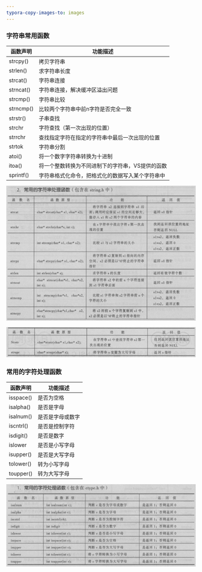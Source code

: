 ```yaml
---
typora-copy-images-to: images
---
```


### 字符串常用函数

| 函数声明      | 功能描述                      |
| --------- | ------------------------- |
| strcpy()  | 拷贝字符串                     |
| strlen()  | 求字符串长度                    |
| strcat()  | 字符串连接                     |
| strncat() | 字符串连接，解决缓冲区溢出问题           |
| strcmp()  | 字符串比较                     |
| strncmp() | 比较两个字符串中前n字符是否完全一致        |
| strstr()  | 子串查找                      |
| strchr    | 字符查找（第一次出现的位置）            |
| strrchr   | 查找指定字符在指定的字符串中最后一次出现的位置   |
| strtok    | 字符串分割                     |
| atoi()    | 将一个数字字符串转换为十进制            |
| itoa()    | 将一个整数转换为不同进制下的字符串，VS提供的函数 |
| sprintf() | 字符串格式化命令，把格式化的数据写入某个字符串中  |

![1499528052248](images/1499528052248.png)

![1499528092031](images/1499528092031.png)

### 常用的字符处理函数

| 函数声明      | 功能描述     |
| --------- | -------- |
| isspace() | 是否为空格    |
| isalpha() | 是否是字母    |
| isalnum() | 是否是字母或数字 |
| iscntrl() | 是否是控制字符  |
| isdigit() | 是否是数字    |
| islower   | 是否是小写字母  |
| isupper() | 是否是大写字母  |
| tolower() | 转为小写字母   |
| toupper() | 转为大写字母   |

![1499528249677](images/1499528249677.png)
